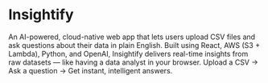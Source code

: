# Insightify
An AI-powered, cloud-native web app that lets users upload CSV files and ask questions about their data in plain English. Built using React, AWS (S3 + Lambda), Python, and OpenAI, Insightify delivers real-time insights from raw datasets — like having a data analyst in your browser.  Upload a CSV → Ask a question → Get instant, intelligent answers.

